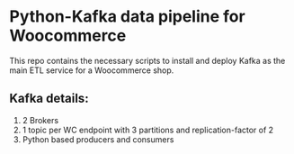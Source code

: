 Python-Kafka data pipeline for Woocommerce
==========================

This repo contains the necessary scripts to install and deploy Kafka as the main ETL
service for a Woocommerce shop.

Kafka details:
--------------
1) 2 Brokers
2) 1 topic per WC endpoint with 3 partitions and replication-factor of 2
3) Python based producers and consumers